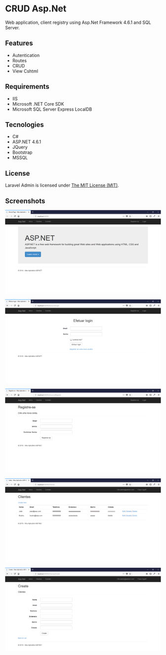 # CRUD Asp.Net

Web application, client registry using Asp.Net Framework 4.6.1 and SQL Server.

## Features

- Autentication
- Routes
- CRUD
- View Cshtml

## Requirements

- IIS
- Microsoft .NET Core SDK
- Microsoft SQL Server Express LocalDB

## Tecnologies

- C# 
- ASP.NET 4.6.1
- JQuery
- Bootstrap
- MSSQL

## License

Laravel Admin is licensed under <a href="LICENSE">The MIT License (MIT)</a>.

## Screenshots

![Screenshots](screenshots/screenshot01.png)<br><br>
![Screenshots](screenshots/screenshot02.png)<br><br>
![Screenshots](screenshots/screenshot03.png)<br><br>
![Screenshots](screenshots/screenshot04.png)<br><br>
![Screenshots](screenshots/screenshot05.png)<br><br>
